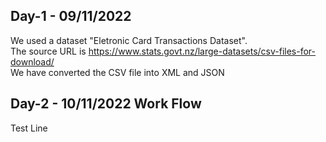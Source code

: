 ## Day-1 - 09/11/2022
We used a dataset "Eletronic Card Transactions Dataset".<br>
The source URL is https://www.stats.govt.nz/large-datasets/csv-files-for-download/<br>
We have converted the CSV file into XML and JSON

## Day-2 - 10/11/2022 Work Flow

Test Line

